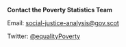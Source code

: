 **Contact the Poverty Statistics Team**

Email: [social-justice-analysis@gov.scot](mailto://social-justice-analysis@gov.scot)

Twitter: [@equalityPoverty](http://www.twitter.com/equalityPoverty)
